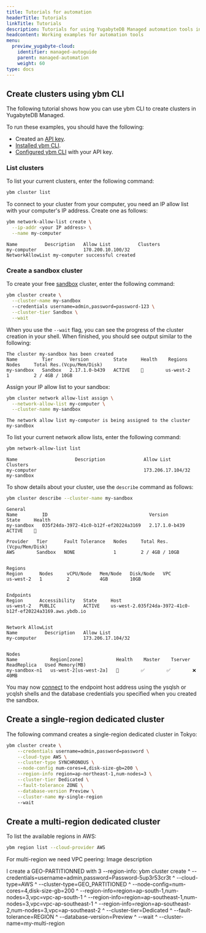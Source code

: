 ```yaml
---
title: Tutorials for automation
headerTitle: Tutorials
linkTitle: Tutorials
description: Tutorials for using YugabyteDB Managed automation tools including API, CLI, and Terraform provider.
headcontent: Working examples for automation tools
menu:
  preview_yugabyte-cloud:
    identifier: managed-autoguide
    parent: managed-automation
    weight: 60
type: docs
---
```


## Create clusters using ybm CLI

The following tutorial shows how you can use ybm CLI to create clusters in YugabyteDB Managed.

To run these examples, you should have the following:

- Created an [API key](../managed-apikeys/).
- [Installed ybm CLI](../managed-cli/managed-cli-overview/#install-ybm).
- [Configured ybm CLI](../managed-cli/managed-cli-overview/#configure-ybm) with your API key.

### List clusters

To list your current clusters, enter the following command:

```sh
ybm cluster list
```

To connect to your cluster from your computer, you need an IP allow list with your computer's IP address. Create one as follows:

```sh
ybm network-allow-list create \
  --ip-addr <your IP address> \
  --name my-computer
```

```output
Name          Description   Allow List          Clusters
my-computer                 170.200.10.100/32   
NetworkAllowList my-computer successful created
```

### Create a sandbox cluster

To create your free [sandbox](../../cloud-basics/create-clusters/create-clusters-free/) cluster, enter the following command:

```sh
ybm cluster create \
  --cluster-name my-sandbox
  --credentials username=admin,password=password-123 \
  --cluster-tier Sandbox \
  --wait
```

When you use the `--wait` flag, you can see the progress of the cluster creation in your shell. When finished, you should see output similar to the following:

```output
The cluster my-sandbox has been created
Name         Tier      Version         State     Health    Regions     Nodes     Total Res.(Vcpu/Mem/Disk)
my-sandbox   Sandbox   2.17.1.0-b439   ACTIVE    💚        us-west-2   1         2 / 4GB / 10GB
```

Assign your IP allow list to your sandbox:

```sh
ybm cluster network allow-list assign \
  --network-allow-list my-computer \
  --cluster-name my-sandbox
```

```output
The network allow list my-computer is being assigned to the cluster my-sandbox
```

To list your current network allow lists, enter the following command:

```sh
ybm network-allow-list list
```

```output
Name                     Description              Allow List          Clusters
my-computer                                       173.206.17.104/32   my-sandbox
```

To show details about your cluster, use the `describe` command as follows:

```sh
ybm cluster describe --cluster-name my-sandbox
```

```output
General
Name         ID                                     Version         State     Health
my-sandbox   035f24da-3972-41c0-b12f-ef20224a3169   2.17.1.0-b439   ACTIVE    💚

Provider   Tier      Fault Tolerance   Nodes     Total Res.(Vcpu/Mem/Disk)
AWS        Sandbox   NONE              1         2 / 4GB / 10GB


Regions
Region      Nodes     vCPU/Node   Mem/Node   Disk/Node   VPC
us-west-2   1         2           4GB        10GB        


Endpoints
Region      Accessibility   State     Host
us-west-2   PUBLIC          ACTIVE    us-west-2.035f24da-3972-41c0-b12f-ef20224a3169.aws.ybdb.io


Network AllowList
Name          Description   Allow List
my-computer                 173.206.17.104/32


Nodes
Name            Region[zone]            Health    Master    Tserver   ReadReplica   Used Memory(MB)
my-sandbox-n1   us-west-2[us-west-2a]   💚        ✅        ✅        ❌            40MB
```

You may now [connect](../../cloud-connect/connect-client-shell/) to the endpoint host address using the ysqlsh or ycqlsh shells and the database credentials you specified when you created the sandbox.

## Create a single-region dedicated cluster

The following command creates a single-region dedicated cluster in Tokyo:

```sh
ybm cluster create \
    --credentials username=admin,password=password \
    --cloud-type AWS \
    --cluster-type SYNCHRONOUS \
    --node-config num-cores=4,disk-size-gb=200 \
    --region-info region=ap-northeast-1,num-nodes=3 \
    --cluster-tier Dedicated \
    --fault-tolerance ZONE \
    --database-version Preview \
    --cluster-name my-single-region
    --wait
```

## Create a multi-region dedicated cluster

To list the available regions in AWS:

```sh
ybm region list --cloud-provider AWS
```

For multi-region we need VPC peering:
Image description

I create a GEO-PARTITIONNED with 3 --region-info:
ybm cluster create ^
    --credentials=username=admin,password=Password-5up3r53cr3t ^
    --cloud-type=AWS ^
    --cluster-type=GEO_PARTITIONED ^
    --node-config=num-cores=4,disk-size-gb=200 ^
    --region-info=region=ap-south-1,num-nodes=3,vpc=vpc-ap-south-1 ^
    --region-info=region=ap-southeast-1,num-nodes=3,vpc=vpc-ap-southeast-1 ^
    --region-info=region=ap-southeast-2,num-nodes=3,vpc=ap-southeast-2 ^
    --cluster-tier=Dedicated ^
    --fault-tolerance=REGION ^
    --database-version=Preview ^
    --wait ^
    --cluster-name=my-multi-region
